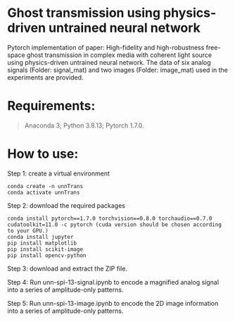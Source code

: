 # Ghost transmission using physics-driven untrained neural network

Pytorch implementation of paper: High-fidelity and high-robustness free-space ghost transmission in complex media with coherent light source using physics-driven untrained neural network. The data of six analog signals (Folder: signal_mat) and two images (Folder: image_mat) used in the experiments are provided.

# Requirements: 

> Anaconda 3; Python 3.8.13; Pytorch 1.7.0.

# How to use:

Step 1: create a virtual environment
```
conda create -n unnTrans
conda activate unnTrans
```

Step 2: download the required packages
```
conda install pytorch==1.7.0 torchvision==0.8.0 torchaudio==0.7.0 cudatoolkit=11.0 -c pytorch (cuda version should be chosen according to your GPU.)
conda install jupyter
pip install matplotlib
pip install scikit-image
pip install opencv-python
```

Step 3: download and extract the ZIP file.

Step 4: Run unn-spi-13-signal.ipynb to encode a magnified analog signal into a series of amplitude-only patterns.

Step 5: Run unn-spi-13-image.ipynb to encode the 2D image information into a series of amplitude-only patterns.
